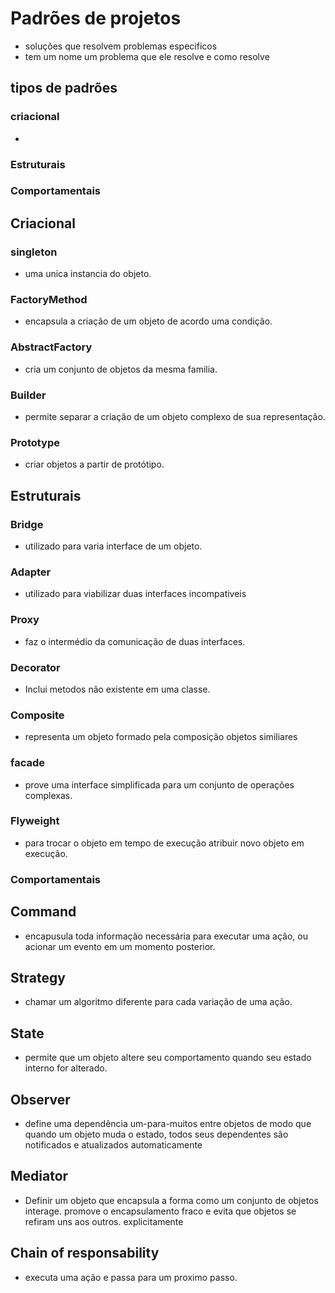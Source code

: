 # Padrões de projetos
  * soluções que resolvem problemas especificos
  * tem um nome um problema que ele resolve e como resolve
## tipos de padrões
### criacional
  *
### Estruturais
### Comportamentais

## Criacional
### singleton
  * uma unica instancia do objeto.
### FactoryMethod
  * encapsula a criação de um objeto de acordo uma condição.
### AbstractFactory
  * cria um conjunto de objetos da mesma familia.
### Builder
  * permite separar a criação de um objeto complexo de sua representação.
### Prototype
  * criar objetos a partir de protótipo.

## Estruturais
### Bridge
  * utilizado para varia interface de um objeto.
### Adapter
  * utilizado para viabilizar duas interfaces incompativeis
### Proxy
  * faz o intermédio da comunicação de duas interfaces.
### Decorator
  * Inclui metodos não existente em uma classe.
### Composite
  * representa um objeto formado pela composição objetos similiares
###  facade
  * prove uma interface simplificada para um conjunto de operações complexas.
### Flyweight
  * para trocar o objeto em tempo de execução atribuir novo objeto em execução.
### Comportamentais
## Command
  * encapusula toda informação necessária para executar uma ação, ou acionar um
  evento em um momento posterior.
## Strategy
  * chamar um algoritmo diferente para cada variação de uma ação.
## State
  * permite que um objeto altere seu comportamento quando seu estado interno for alterado.
## Observer
  * define uma dependência um-para-muitos entre objetos de modo que quando um objeto muda o estado, todos seus dependentes são notificados e atualizados automaticamente
## Mediator
  * Definir um objeto que encapsula a forma como um conjunto de objetos interage. promove o encapsulamento fraco e evita que objetos se refiram uns aos outros. explicitamente
## Chain of responsability
  * executa uma ação e passa para um proximo passo.
